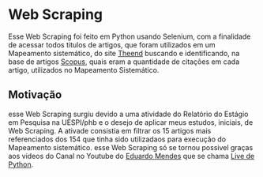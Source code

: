 # Web Scraping
Esse Web Scraping foi feito em Python usando Selenium, com a finalidade de acessar todos titulos de artigos, que foram utilizados em um 
Mapeamento sistemático, do site [Theend](https://easii.ufpi.br/theend/home/) buscando e identificando, na base de artigos [Scopus](https://www-scopus.ez17.periodicos.capes.gov.br/search/form.uri?display=basic), quais eram a quantidade de citações em cada artigo, utilizados no Mapeamento Sistemático.

Motivação
--------
esse Web Scraping surgiu devido a uma atividade do Relatório do Estágio em Pesquisa na UESPI/phb e o desejo de aplicar meus estudos, iniciais, de Web Scraping. A ativade consistia em filtrar os 15 artigos mais referenciados dos 154 que tinha sido utilizadaos para execução do Mapeamento sistemático. esse Web Scraping só se tornou possivel graças aos videos do Canal no Youtube do [Eduardo Mendes](https://github.com/dunossauro) que se chama [Live de Python](https://www.youtube.com/user/mendesesduardo/videos).

